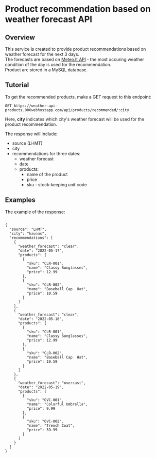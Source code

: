 # Product recommendation based on weather forecast API

## Overview

This service is created to provide product recommendations based on weather forecast for the next 3 days. <br>
The forecasts are based on [Meteo.lt API](https://api.meteo.lt/) - the most occuring weather condition of the day is used for the recommendation. <br>
Product are stored in a MySQL database.

## Tutorial

To get the recommended products, make a GET request to this endpoint:

`GET https://weather-api-products.000webhostapp.com/api/products/recommended/:city`

Here, **city** indicates which city's weather forecast will be used for the product recommendation.

The response will include:
- source (LHMT)
- city
- recommendations for three dates:
    - weather forecast
    - date
    - products:
        -  name of the product
        -  price
        -  sku - stock-keeping unit code

## Examples

The example of the response:

```

{
  "source": "LHMT",
  "city": "kaunas",
  "recommendations": [
    {
      "weather_forecast": "clear",
      "date": "2022-05-17",
      "products": [
        {
          "sku": "CLR-001",
          "name": "Classy Sunglasses",
          "price": 12.99
        },
        {
          "sku": "CLR-002",
          "name": "Baseball Cap  Hat",
          "price": 10.59
        }
      ]
    },
    {
      "weather_forecast": "clear",
      "date": "2022-05-18",
      "products": [
        {
          "sku": "CLR-001",
          "name": "Classy Sunglasses",
          "price": 12.99
        },
        {
          "sku": "CLR-002",
          "name": "Baseball Cap  Hat",
          "price": 10.59
        }
      ]
    },
    {
      "weather_forecast": "overcast",
      "date": "2022-05-19",
      "products": [
        {
          "sku": "OVC-001",
          "name": "Colorful Umbrella",
          "price": 9.99
        },
        {
          "sku": "OVC-002",
          "name": "Trench Coat",
          "price": 39.99
        }
      ]
    }
  ]
}

```
